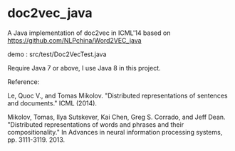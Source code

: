 # doc2vec_java
A Java implementation of doc2vec in ICML'14 based on https://github.com/NLPchina/Word2VEC_java

demo : src/test/Doc2VecTest.java

Require Java 7 or above, I use Java 8 in this project. 


Reference:

Le, Quoc V., and Tomas Mikolov. "Distributed representations of sentences and documents." ICML (2014).

Mikolov, Tomas, Ilya Sutskever, Kai Chen, Greg S. Corrado, and Jeff Dean. "Distributed representations of words and phrases and their compositionality." In Advances in neural information processing systems, pp. 3111-3119. 2013.
